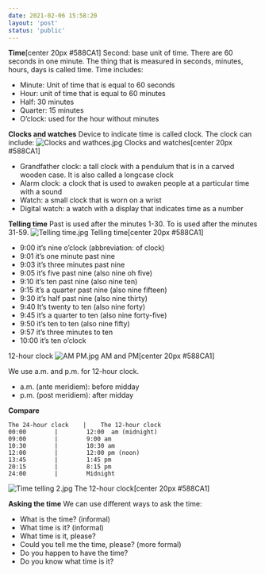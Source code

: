 ```yaml
---
date: 2021-02-06 15:58:20
layout: 'post'
status: 'public'
---
```


**Time**[center 20px #588CA1]
Second: base unit of time. There are 60 seconds in one minute. The thing that is measured in seconds, minutes, hours, days is called time. Time includes:
- Minute: Unit of time that is equal to 60 seconds
- Hour: unit of time that is equal to 60 minutes
- Half: 30 minutes
- Quarter: 15 minutes
- O’clock: used for the hour without minutes

**Clocks and watches**
Device to indicate time is called clock. The clock can include:
![Clocks and wathces.jpg](https://i.loli.net/2021/02/08/PYUyrj1gi84MJHT.jpg)
Clocks and watches[center 20px #588CA1]
- Grandfather clock: a tall clock with a pendulum that is in a carved wooden case. It is also called a longcase clock
- Alarm clock: a clock that is used to awaken people at a particular time with a sound
- Watch: a small clock that is worn on a wrist
- Digital watch: a watch with a display that indicates time as a number

**Telling time**
Past is used after the minutes 1-30. To is used after the minutes 31-59.
![Telling time.jpg](https://i.loli.net/2021/02/08/yuOaNAJfM3BkwtE.jpg)
Telling time[center 20px #588CA1]

- 9:00 it’s nine o’clock (abbreviation: of clock)
- 9:01 it’s one minute past nine
- 9:03 it’s three minutes past nine
- 9:05 it’s five past nine (also nine oh five)
- 9:10 it’s ten past nine (also nine ten)
- 9:15 it’s a quarter past nine (also nine fifteen)
- 9:30 it’s half past nine (also nine thirty)
- 9:40 It’s twenty to ten (also nine forty)
- 9:45 it’s a quarter to ten (also nine forty-five)
- 9:50 it’s ten to ten (also nine fifty)
- 9:57 it’s three minutes to ten
- 10:00 it’s ten o’clock

 12-hour clock
![AM PM.jpg](https://i.loli.net/2021/02/08/pUyh1Sw3eNDvuEn.jpg)
AM and PM[center 20px #588CA1]

We use a.m. and p.m. for 12-hour clock.
- a.m. (ante meridiem): before midday
- p.m. (post meridiem): after midday

**Compare**
```table
The 24-hour clock    |    The 12-hour clock   
00:00        |        12:00  am (midnight)
09:00        |        9:00 am
10:30        |        10:30 am
12:00        |        12:00 pm (noon)
13:45        |        1:45 pm
20:15        |        8:15 pm
24:00        |        Midnight
```
![Time telling 2.jpg](https://i.loli.net/2021/02/08/nQNeBWI8hfvLcR4.jpg)
The 12-hour clock[center 20px #588CA1]

**Asking the time**
We can use different ways to ask the time:
- What is the time? (informal)
- What time is it? (informal)
- What time is it, please?
- Could you tell me the time, please? (more formal)
- Do you happen to have the time?
- Do you know what time is it?
